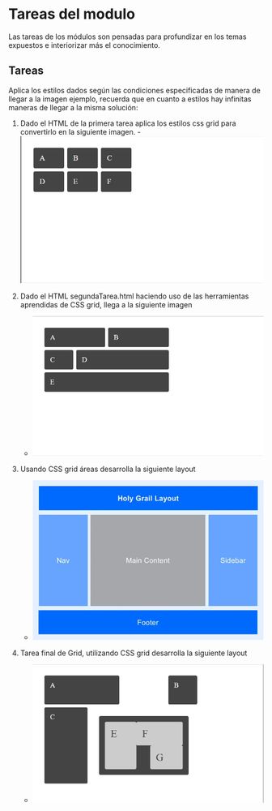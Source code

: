 # Tareas del modulo

Las tareas de los módulos son pensadas para profundizar en los temas expuestos e interiorizar más el conocimiento.

## Tareas

Aplica los estilos dados según las condiciones especificadas de manera de llegar a la imagen ejemplo, recuerda que en cuanto a estilos hay infinitas maneras de llegar a la misma solución:

1. Dado el HTML de la primera tarea aplica los estilos css grid para convertirlo en la siguiente imagen. - ![Tarea1](./../resources/Tarea1.png)

2. Dado el HTML segundaTarea.html haciendo uso de las herramientas aprendidas de CSS grid, llega a la siguiente imagen

   - ![Tarea2](./../resources/Tarea2.png)

3. Usando CSS grid áreas desarrolla la siguiente layout

   - ![Tarea4](./../resources/TAREA_4.webp)

3. Tarea final de Grid, utilizando CSS grid desarrolla la siguiente layout

   - ![Tarea3](./../resources/Tarea3.png)

